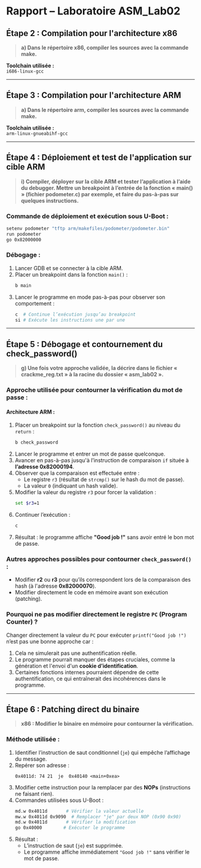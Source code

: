 # **Rapport – Laboratoire ASM_Lab02**

## **Étape 2 : Compilation pour l'architecture x86**
> **a) Dans le répertoire x86, compiler les sources avec la commande make.**  

**Toolchain utilisée :**  
`i686-linux-gcc`  

---

## **Étape 3 : Compilation pour l'architecture ARM**
> **a) Dans le répertoire arm, compiler les sources avec la commande make.**  

**Toolchain utilisée :**  
`arm-linux-gnueabihf-gcc`  

---

## **Étape 4 : Déploiement et test de l'application sur cible ARM**
> **i) Compiler, déployer sur la cible ARM et tester l’application à l’aide du debugger. Mettre un breakpoint à l’entrée de la fonction « main() » (fichier podometer.c) par exemple, et faire du pas-à-pas sur quelques instructions.**  

### **Commande de déploiement et exécution sous U-Boot :**
```sh
setenv podometer "tftp arm/makefiles/podometer/podometer.bin"
run podometer
go 0x82000000
```
### **Débogage :**  
1. Lancer GDB et se connecter à la cible ARM.  
2. Placer un breakpoint dans la fonction `main()` :
   ```sh
   b main
   ```
3. Lancer le programme en mode pas-à-pas pour observer son comportement :
   ```sh
   c  # Continue l’exécution jusqu’au breakpoint
   si # Exécute les instructions une par une
   ```

---

## **Étape 5 : Débogage et contournement du check_password()**
> **g) Une fois votre approche validée, la décrire dans le fichier « crackme_reg.txt » à la racine du dossier « asm_lab02 ».**  

### **Approche utilisée pour contourner la vérification du mot de passe :**  
#### **Architecture ARM :**  
1. Placer un breakpoint sur la fonction `check_password()` au niveau du `return` :
   ```sh
   b check_password
   ```
2. Lancer le programme et entrer un mot de passe quelconque.  
3. Avancer en pas-à-pas jusqu'à l’instruction de comparaison `if` située à **l’adresse 0x82000194**.  
4. Observer que la comparaison est effectuée entre :  
   - Le registre `r3` (résultat de `strcmp()` sur le hash du mot de passe).  
   - La valeur `0` (indiquant un hash valide).  
5. Modifier la valeur du registre `r3` pour forcer la validation :
   ```sh
   set $r3=1
   ```
6. Continuer l’exécution :
   ```sh
   c
   ```
7. Résultat : le programme affiche **"Good job !"** sans avoir entré le bon mot de passe.  

### **Autres approches possibles pour contourner `check_password()` :**  
- Modifier **r2** ou **r3** pour qu’ils correspondent lors de la comparaison des hash (à l'adresse **0x82000070**).  
- Modifier directement le code en mémoire avant son exécution (patching).  

### **Pourquoi ne pas modifier directement le registre `PC` (Program Counter) ?**  
Changer directement la valeur du `PC` pour exécuter `printf("Good job !")` n’est pas une bonne approche car :  
1. Cela ne simulerait pas une authentification réelle.  
2. Le programme pourrait manquer des étapes cruciales, comme la génération et l'envoi d'un **cookie d’identification**.  
3. Certaines fonctions internes pourraient dépendre de cette authentification, ce qui entraînerait des incohérences dans le programme.  

---

## **Étape 6 : Patching direct du binaire**
> **x86 : Modifier le binaire en mémoire pour contourner la vérification.**  

### **Méthode utilisée :**  
1. Identifier l’instruction de saut conditionnel (`je`) qui empêche l’affichage du message.  
2. Repérer son adresse :  
   ```
   0x4011d: 74 21  je  0x40140 <main+0xea>
   ```
3. Modifier cette instruction pour la remplacer par des **NOPs** (instructions ne faisant rien).  
4. Commandes utilisées sous U-Boot :
   ```sh
   md.w 0x4011d       # Vérifier la valeur actuelle
   mw.w 0x4011d 0x9090  # Remplacer "je" par deux NOP (0x90 0x90)
   md.w 0x4011d       # Vérifier la modification
   go 0x40000        # Exécuter le programme
   ```
5. Résultat :  
   - L’instruction de saut (`je`) est supprimée.  
   - Le programme affiche immédiatement `"Good job !"` sans vérifier le mot de passe.  
